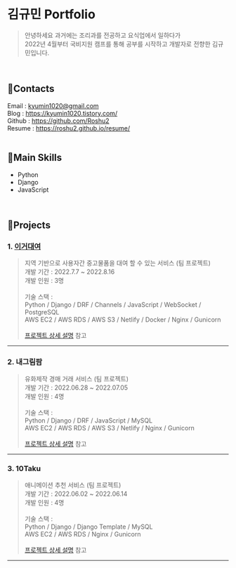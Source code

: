 # 김규민 Portfolio<br>
> 안녕하세요 과거에는 조리과를 전공하고 요식업에서 일하다가  
2022년 4월부터 국비지원 캠프를 통해 공부를 시작하고 개발자로 전향한 김규민입니다.
<br>

## 💌Contacts<br>
Email : kyumin1020@gmail.com<br>
Blog : https://kyumin1020.tistory.com/<br>
Github : https://github.com/Roshu2<br>
Resume : https://roshu2.github.io/resume/<br>
<br>

## 🏅Main Skills<br>
* Python<br>
* Django<br>
* JavaScript<br>
<br>

## 🧾Projects<br>
### 1. <a href="https://www.egorental.com/">이거대여</a><br>
>지역 기반으로 사용자간 중고물품을 대여 할 수 있는 서비스 (팀 프로젝트)<br>
개발 기간 : 2022.7.7 ~ 2022.8.16<br>
개발 인원 : 3명<br><br>
기술 스택 :<br>
Python / Django / DRF / Channels / JavaScript / WebSocket / PostgreSQL<br>
AWS EC2 / AWS RDS / AWS S3 / Netlify / Docker / Nginx / Gunicorn<br><br>
<a href="https://github.com/Roshu2/egodaeyeo-backend">프로젝트 상세 설명</a> 참고<br>
<hr>

### 2. 내그림팜<br>
>유화제작 경매 거래 서비스 (팀 프로젝트)<br>
개발 기간 : 2022.06.28 ~ 2022.07.05<br>
개발 인원 : 4명<br><br>
기술 스택 :<br>
Python / Django / DRF / JavaScript / MySQL<br>
AWS EC2 / AWS RDS / AWS S3 / Netlify / Nginx / Gunicorn<br><br>
<a href="https://github.com/Roshu2/naegrimfarm-backend">프로젝트 상세 설명</a> 참고<br>
<hr>

### 3. 10Taku<br>
>애니메이션 추천 서비스 (팀 프로젝트)<br>
개발 기간 : 2022.06.02 ~ 2022.06.14<br>
개발 인원 : 4명<br><br>
기술 스택 :<br>
Python / Django / Django Template / MySQL<br>
AWS EC2 / AWS RDS / Nginx / Gunicorn<br><br>
<a href="https://github.com/Roshu2/10Taku">프로젝트 상세 설명</a> 참고<br>
<hr>
